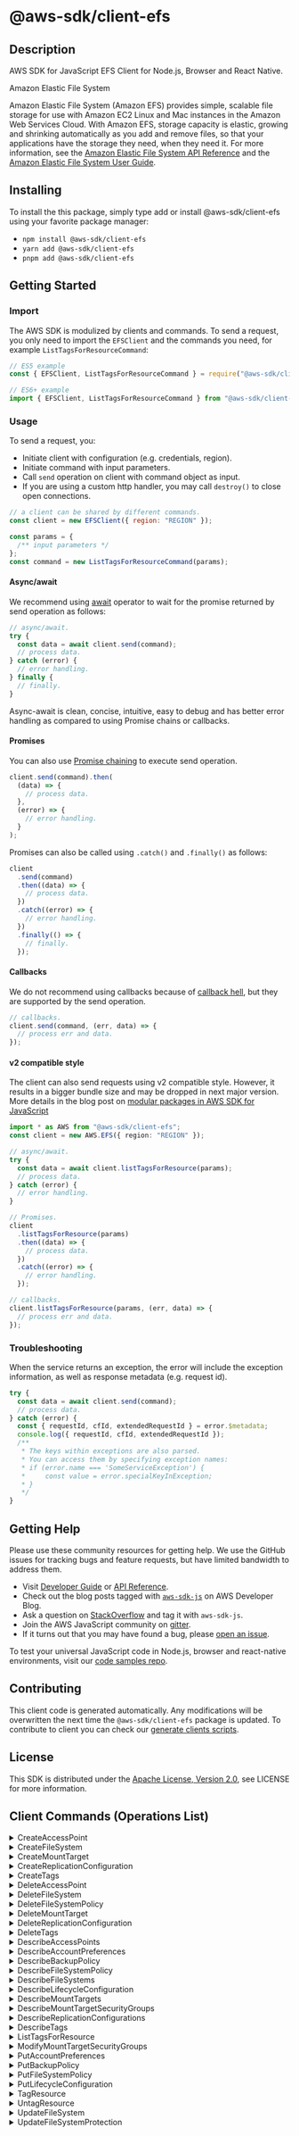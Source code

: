 <!-- generated file, do not edit directly -->

# @aws-sdk/client-efs

## Description

AWS SDK for JavaScript EFS Client for Node.js, Browser and React Native.

<fullname>Amazon Elastic File System</fullname>

<p>Amazon Elastic File System (Amazon EFS) provides simple, scalable file storage for
use with Amazon EC2 Linux and Mac instances in the Amazon Web Services Cloud. With Amazon EFS, storage capacity is elastic, growing and shrinking automatically as you add and
remove files, so that your applications have the storage they need, when they need it. For
more information, see the <a href="https://docs.aws.amazon.com/efs/latest/ug/api-reference.html">Amazon Elastic File System API Reference</a> and the <a href="https://docs.aws.amazon.com/efs/latest/ug/whatisefs.html">Amazon Elastic File System User Guide</a>.</p>

## Installing

To install the this package, simply type add or install @aws-sdk/client-efs
using your favorite package manager:

- `npm install @aws-sdk/client-efs`
- `yarn add @aws-sdk/client-efs`
- `pnpm add @aws-sdk/client-efs`

## Getting Started

### Import

The AWS SDK is modulized by clients and commands.
To send a request, you only need to import the `EFSClient` and
the commands you need, for example `ListTagsForResourceCommand`:

```js
// ES5 example
const { EFSClient, ListTagsForResourceCommand } = require("@aws-sdk/client-efs");
```

```ts
// ES6+ example
import { EFSClient, ListTagsForResourceCommand } from "@aws-sdk/client-efs";
```

### Usage

To send a request, you:

- Initiate client with configuration (e.g. credentials, region).
- Initiate command with input parameters.
- Call `send` operation on client with command object as input.
- If you are using a custom http handler, you may call `destroy()` to close open connections.

```js
// a client can be shared by different commands.
const client = new EFSClient({ region: "REGION" });

const params = {
  /** input parameters */
};
const command = new ListTagsForResourceCommand(params);
```

#### Async/await

We recommend using [await](https://developer.mozilla.org/en-US/docs/Web/JavaScript/Reference/Operators/await)
operator to wait for the promise returned by send operation as follows:

```js
// async/await.
try {
  const data = await client.send(command);
  // process data.
} catch (error) {
  // error handling.
} finally {
  // finally.
}
```

Async-await is clean, concise, intuitive, easy to debug and has better error handling
as compared to using Promise chains or callbacks.

#### Promises

You can also use [Promise chaining](https://developer.mozilla.org/en-US/docs/Web/JavaScript/Guide/Using_promises#chaining)
to execute send operation.

```js
client.send(command).then(
  (data) => {
    // process data.
  },
  (error) => {
    // error handling.
  }
);
```

Promises can also be called using `.catch()` and `.finally()` as follows:

```js
client
  .send(command)
  .then((data) => {
    // process data.
  })
  .catch((error) => {
    // error handling.
  })
  .finally(() => {
    // finally.
  });
```

#### Callbacks

We do not recommend using callbacks because of [callback hell](http://callbackhell.com/),
but they are supported by the send operation.

```js
// callbacks.
client.send(command, (err, data) => {
  // process err and data.
});
```

#### v2 compatible style

The client can also send requests using v2 compatible style.
However, it results in a bigger bundle size and may be dropped in next major version. More details in the blog post
on [modular packages in AWS SDK for JavaScript](https://aws.amazon.com/blogs/developer/modular-packages-in-aws-sdk-for-javascript/)

```ts
import * as AWS from "@aws-sdk/client-efs";
const client = new AWS.EFS({ region: "REGION" });

// async/await.
try {
  const data = await client.listTagsForResource(params);
  // process data.
} catch (error) {
  // error handling.
}

// Promises.
client
  .listTagsForResource(params)
  .then((data) => {
    // process data.
  })
  .catch((error) => {
    // error handling.
  });

// callbacks.
client.listTagsForResource(params, (err, data) => {
  // process err and data.
});
```

### Troubleshooting

When the service returns an exception, the error will include the exception information,
as well as response metadata (e.g. request id).

```js
try {
  const data = await client.send(command);
  // process data.
} catch (error) {
  const { requestId, cfId, extendedRequestId } = error.$metadata;
  console.log({ requestId, cfId, extendedRequestId });
  /**
   * The keys within exceptions are also parsed.
   * You can access them by specifying exception names:
   * if (error.name === 'SomeServiceException') {
   *     const value = error.specialKeyInException;
   * }
   */
}
```

## Getting Help

Please use these community resources for getting help.
We use the GitHub issues for tracking bugs and feature requests, but have limited bandwidth to address them.

- Visit [Developer Guide](https://docs.aws.amazon.com/sdk-for-javascript/v3/developer-guide/welcome.html)
  or [API Reference](https://docs.aws.amazon.com/AWSJavaScriptSDK/v3/latest/index.html).
- Check out the blog posts tagged with [`aws-sdk-js`](https://aws.amazon.com/blogs/developer/tag/aws-sdk-js/)
  on AWS Developer Blog.
- Ask a question on [StackOverflow](https://stackoverflow.com/questions/tagged/aws-sdk-js) and tag it with `aws-sdk-js`.
- Join the AWS JavaScript community on [gitter](https://gitter.im/aws/aws-sdk-js-v3).
- If it turns out that you may have found a bug, please [open an issue](https://github.com/aws/aws-sdk-js-v3/issues/new/choose).

To test your universal JavaScript code in Node.js, browser and react-native environments,
visit our [code samples repo](https://github.com/aws-samples/aws-sdk-js-tests).

## Contributing

This client code is generated automatically. Any modifications will be overwritten the next time the `@aws-sdk/client-efs` package is updated.
To contribute to client you can check our [generate clients scripts](https://github.com/aws/aws-sdk-js-v3/tree/main/scripts/generate-clients).

## License

This SDK is distributed under the
[Apache License, Version 2.0](http://www.apache.org/licenses/LICENSE-2.0),
see LICENSE for more information.

## Client Commands (Operations List)

<details>
<summary>
CreateAccessPoint
</summary>

[Command API Reference](https://docs.aws.amazon.com/AWSJavaScriptSDK/v3/latest/clients/client-efs/classes/createaccesspointcommand.html) / [Input](https://docs.aws.amazon.com/AWSJavaScriptSDK/v3/latest/clients/client-efs/interfaces/createaccesspointcommandinput.html) / [Output](https://docs.aws.amazon.com/AWSJavaScriptSDK/v3/latest/clients/client-efs/interfaces/createaccesspointcommandoutput.html)

</details>
<details>
<summary>
CreateFileSystem
</summary>

[Command API Reference](https://docs.aws.amazon.com/AWSJavaScriptSDK/v3/latest/clients/client-efs/classes/createfilesystemcommand.html) / [Input](https://docs.aws.amazon.com/AWSJavaScriptSDK/v3/latest/clients/client-efs/interfaces/createfilesystemcommandinput.html) / [Output](https://docs.aws.amazon.com/AWSJavaScriptSDK/v3/latest/clients/client-efs/interfaces/createfilesystemcommandoutput.html)

</details>
<details>
<summary>
CreateMountTarget
</summary>

[Command API Reference](https://docs.aws.amazon.com/AWSJavaScriptSDK/v3/latest/clients/client-efs/classes/createmounttargetcommand.html) / [Input](https://docs.aws.amazon.com/AWSJavaScriptSDK/v3/latest/clients/client-efs/interfaces/createmounttargetcommandinput.html) / [Output](https://docs.aws.amazon.com/AWSJavaScriptSDK/v3/latest/clients/client-efs/interfaces/createmounttargetcommandoutput.html)

</details>
<details>
<summary>
CreateReplicationConfiguration
</summary>

[Command API Reference](https://docs.aws.amazon.com/AWSJavaScriptSDK/v3/latest/clients/client-efs/classes/createreplicationconfigurationcommand.html) / [Input](https://docs.aws.amazon.com/AWSJavaScriptSDK/v3/latest/clients/client-efs/interfaces/createreplicationconfigurationcommandinput.html) / [Output](https://docs.aws.amazon.com/AWSJavaScriptSDK/v3/latest/clients/client-efs/interfaces/createreplicationconfigurationcommandoutput.html)

</details>
<details>
<summary>
CreateTags
</summary>

[Command API Reference](https://docs.aws.amazon.com/AWSJavaScriptSDK/v3/latest/clients/client-efs/classes/createtagscommand.html) / [Input](https://docs.aws.amazon.com/AWSJavaScriptSDK/v3/latest/clients/client-efs/interfaces/createtagscommandinput.html) / [Output](https://docs.aws.amazon.com/AWSJavaScriptSDK/v3/latest/clients/client-efs/interfaces/createtagscommandoutput.html)

</details>
<details>
<summary>
DeleteAccessPoint
</summary>

[Command API Reference](https://docs.aws.amazon.com/AWSJavaScriptSDK/v3/latest/clients/client-efs/classes/deleteaccesspointcommand.html) / [Input](https://docs.aws.amazon.com/AWSJavaScriptSDK/v3/latest/clients/client-efs/interfaces/deleteaccesspointcommandinput.html) / [Output](https://docs.aws.amazon.com/AWSJavaScriptSDK/v3/latest/clients/client-efs/interfaces/deleteaccesspointcommandoutput.html)

</details>
<details>
<summary>
DeleteFileSystem
</summary>

[Command API Reference](https://docs.aws.amazon.com/AWSJavaScriptSDK/v3/latest/clients/client-efs/classes/deletefilesystemcommand.html) / [Input](https://docs.aws.amazon.com/AWSJavaScriptSDK/v3/latest/clients/client-efs/interfaces/deletefilesystemcommandinput.html) / [Output](https://docs.aws.amazon.com/AWSJavaScriptSDK/v3/latest/clients/client-efs/interfaces/deletefilesystemcommandoutput.html)

</details>
<details>
<summary>
DeleteFileSystemPolicy
</summary>

[Command API Reference](https://docs.aws.amazon.com/AWSJavaScriptSDK/v3/latest/clients/client-efs/classes/deletefilesystempolicycommand.html) / [Input](https://docs.aws.amazon.com/AWSJavaScriptSDK/v3/latest/clients/client-efs/interfaces/deletefilesystempolicycommandinput.html) / [Output](https://docs.aws.amazon.com/AWSJavaScriptSDK/v3/latest/clients/client-efs/interfaces/deletefilesystempolicycommandoutput.html)

</details>
<details>
<summary>
DeleteMountTarget
</summary>

[Command API Reference](https://docs.aws.amazon.com/AWSJavaScriptSDK/v3/latest/clients/client-efs/classes/deletemounttargetcommand.html) / [Input](https://docs.aws.amazon.com/AWSJavaScriptSDK/v3/latest/clients/client-efs/interfaces/deletemounttargetcommandinput.html) / [Output](https://docs.aws.amazon.com/AWSJavaScriptSDK/v3/latest/clients/client-efs/interfaces/deletemounttargetcommandoutput.html)

</details>
<details>
<summary>
DeleteReplicationConfiguration
</summary>

[Command API Reference](https://docs.aws.amazon.com/AWSJavaScriptSDK/v3/latest/clients/client-efs/classes/deletereplicationconfigurationcommand.html) / [Input](https://docs.aws.amazon.com/AWSJavaScriptSDK/v3/latest/clients/client-efs/interfaces/deletereplicationconfigurationcommandinput.html) / [Output](https://docs.aws.amazon.com/AWSJavaScriptSDK/v3/latest/clients/client-efs/interfaces/deletereplicationconfigurationcommandoutput.html)

</details>
<details>
<summary>
DeleteTags
</summary>

[Command API Reference](https://docs.aws.amazon.com/AWSJavaScriptSDK/v3/latest/clients/client-efs/classes/deletetagscommand.html) / [Input](https://docs.aws.amazon.com/AWSJavaScriptSDK/v3/latest/clients/client-efs/interfaces/deletetagscommandinput.html) / [Output](https://docs.aws.amazon.com/AWSJavaScriptSDK/v3/latest/clients/client-efs/interfaces/deletetagscommandoutput.html)

</details>
<details>
<summary>
DescribeAccessPoints
</summary>

[Command API Reference](https://docs.aws.amazon.com/AWSJavaScriptSDK/v3/latest/clients/client-efs/classes/describeaccesspointscommand.html) / [Input](https://docs.aws.amazon.com/AWSJavaScriptSDK/v3/latest/clients/client-efs/interfaces/describeaccesspointscommandinput.html) / [Output](https://docs.aws.amazon.com/AWSJavaScriptSDK/v3/latest/clients/client-efs/interfaces/describeaccesspointscommandoutput.html)

</details>
<details>
<summary>
DescribeAccountPreferences
</summary>

[Command API Reference](https://docs.aws.amazon.com/AWSJavaScriptSDK/v3/latest/clients/client-efs/classes/describeaccountpreferencescommand.html) / [Input](https://docs.aws.amazon.com/AWSJavaScriptSDK/v3/latest/clients/client-efs/interfaces/describeaccountpreferencescommandinput.html) / [Output](https://docs.aws.amazon.com/AWSJavaScriptSDK/v3/latest/clients/client-efs/interfaces/describeaccountpreferencescommandoutput.html)

</details>
<details>
<summary>
DescribeBackupPolicy
</summary>

[Command API Reference](https://docs.aws.amazon.com/AWSJavaScriptSDK/v3/latest/clients/client-efs/classes/describebackuppolicycommand.html) / [Input](https://docs.aws.amazon.com/AWSJavaScriptSDK/v3/latest/clients/client-efs/interfaces/describebackuppolicycommandinput.html) / [Output](https://docs.aws.amazon.com/AWSJavaScriptSDK/v3/latest/clients/client-efs/interfaces/describebackuppolicycommandoutput.html)

</details>
<details>
<summary>
DescribeFileSystemPolicy
</summary>

[Command API Reference](https://docs.aws.amazon.com/AWSJavaScriptSDK/v3/latest/clients/client-efs/classes/describefilesystempolicycommand.html) / [Input](https://docs.aws.amazon.com/AWSJavaScriptSDK/v3/latest/clients/client-efs/interfaces/describefilesystempolicycommandinput.html) / [Output](https://docs.aws.amazon.com/AWSJavaScriptSDK/v3/latest/clients/client-efs/interfaces/describefilesystempolicycommandoutput.html)

</details>
<details>
<summary>
DescribeFileSystems
</summary>

[Command API Reference](https://docs.aws.amazon.com/AWSJavaScriptSDK/v3/latest/clients/client-efs/classes/describefilesystemscommand.html) / [Input](https://docs.aws.amazon.com/AWSJavaScriptSDK/v3/latest/clients/client-efs/interfaces/describefilesystemscommandinput.html) / [Output](https://docs.aws.amazon.com/AWSJavaScriptSDK/v3/latest/clients/client-efs/interfaces/describefilesystemscommandoutput.html)

</details>
<details>
<summary>
DescribeLifecycleConfiguration
</summary>

[Command API Reference](https://docs.aws.amazon.com/AWSJavaScriptSDK/v3/latest/clients/client-efs/classes/describelifecycleconfigurationcommand.html) / [Input](https://docs.aws.amazon.com/AWSJavaScriptSDK/v3/latest/clients/client-efs/interfaces/describelifecycleconfigurationcommandinput.html) / [Output](https://docs.aws.amazon.com/AWSJavaScriptSDK/v3/latest/clients/client-efs/interfaces/describelifecycleconfigurationcommandoutput.html)

</details>
<details>
<summary>
DescribeMountTargets
</summary>

[Command API Reference](https://docs.aws.amazon.com/AWSJavaScriptSDK/v3/latest/clients/client-efs/classes/describemounttargetscommand.html) / [Input](https://docs.aws.amazon.com/AWSJavaScriptSDK/v3/latest/clients/client-efs/interfaces/describemounttargetscommandinput.html) / [Output](https://docs.aws.amazon.com/AWSJavaScriptSDK/v3/latest/clients/client-efs/interfaces/describemounttargetscommandoutput.html)

</details>
<details>
<summary>
DescribeMountTargetSecurityGroups
</summary>

[Command API Reference](https://docs.aws.amazon.com/AWSJavaScriptSDK/v3/latest/clients/client-efs/classes/describemounttargetsecuritygroupscommand.html) / [Input](https://docs.aws.amazon.com/AWSJavaScriptSDK/v3/latest/clients/client-efs/interfaces/describemounttargetsecuritygroupscommandinput.html) / [Output](https://docs.aws.amazon.com/AWSJavaScriptSDK/v3/latest/clients/client-efs/interfaces/describemounttargetsecuritygroupscommandoutput.html)

</details>
<details>
<summary>
DescribeReplicationConfigurations
</summary>

[Command API Reference](https://docs.aws.amazon.com/AWSJavaScriptSDK/v3/latest/clients/client-efs/classes/describereplicationconfigurationscommand.html) / [Input](https://docs.aws.amazon.com/AWSJavaScriptSDK/v3/latest/clients/client-efs/interfaces/describereplicationconfigurationscommandinput.html) / [Output](https://docs.aws.amazon.com/AWSJavaScriptSDK/v3/latest/clients/client-efs/interfaces/describereplicationconfigurationscommandoutput.html)

</details>
<details>
<summary>
DescribeTags
</summary>

[Command API Reference](https://docs.aws.amazon.com/AWSJavaScriptSDK/v3/latest/clients/client-efs/classes/describetagscommand.html) / [Input](https://docs.aws.amazon.com/AWSJavaScriptSDK/v3/latest/clients/client-efs/interfaces/describetagscommandinput.html) / [Output](https://docs.aws.amazon.com/AWSJavaScriptSDK/v3/latest/clients/client-efs/interfaces/describetagscommandoutput.html)

</details>
<details>
<summary>
ListTagsForResource
</summary>

[Command API Reference](https://docs.aws.amazon.com/AWSJavaScriptSDK/v3/latest/clients/client-efs/classes/listtagsforresourcecommand.html) / [Input](https://docs.aws.amazon.com/AWSJavaScriptSDK/v3/latest/clients/client-efs/interfaces/listtagsforresourcecommandinput.html) / [Output](https://docs.aws.amazon.com/AWSJavaScriptSDK/v3/latest/clients/client-efs/interfaces/listtagsforresourcecommandoutput.html)

</details>
<details>
<summary>
ModifyMountTargetSecurityGroups
</summary>

[Command API Reference](https://docs.aws.amazon.com/AWSJavaScriptSDK/v3/latest/clients/client-efs/classes/modifymounttargetsecuritygroupscommand.html) / [Input](https://docs.aws.amazon.com/AWSJavaScriptSDK/v3/latest/clients/client-efs/interfaces/modifymounttargetsecuritygroupscommandinput.html) / [Output](https://docs.aws.amazon.com/AWSJavaScriptSDK/v3/latest/clients/client-efs/interfaces/modifymounttargetsecuritygroupscommandoutput.html)

</details>
<details>
<summary>
PutAccountPreferences
</summary>

[Command API Reference](https://docs.aws.amazon.com/AWSJavaScriptSDK/v3/latest/clients/client-efs/classes/putaccountpreferencescommand.html) / [Input](https://docs.aws.amazon.com/AWSJavaScriptSDK/v3/latest/clients/client-efs/interfaces/putaccountpreferencescommandinput.html) / [Output](https://docs.aws.amazon.com/AWSJavaScriptSDK/v3/latest/clients/client-efs/interfaces/putaccountpreferencescommandoutput.html)

</details>
<details>
<summary>
PutBackupPolicy
</summary>

[Command API Reference](https://docs.aws.amazon.com/AWSJavaScriptSDK/v3/latest/clients/client-efs/classes/putbackuppolicycommand.html) / [Input](https://docs.aws.amazon.com/AWSJavaScriptSDK/v3/latest/clients/client-efs/interfaces/putbackuppolicycommandinput.html) / [Output](https://docs.aws.amazon.com/AWSJavaScriptSDK/v3/latest/clients/client-efs/interfaces/putbackuppolicycommandoutput.html)

</details>
<details>
<summary>
PutFileSystemPolicy
</summary>

[Command API Reference](https://docs.aws.amazon.com/AWSJavaScriptSDK/v3/latest/clients/client-efs/classes/putfilesystempolicycommand.html) / [Input](https://docs.aws.amazon.com/AWSJavaScriptSDK/v3/latest/clients/client-efs/interfaces/putfilesystempolicycommandinput.html) / [Output](https://docs.aws.amazon.com/AWSJavaScriptSDK/v3/latest/clients/client-efs/interfaces/putfilesystempolicycommandoutput.html)

</details>
<details>
<summary>
PutLifecycleConfiguration
</summary>

[Command API Reference](https://docs.aws.amazon.com/AWSJavaScriptSDK/v3/latest/clients/client-efs/classes/putlifecycleconfigurationcommand.html) / [Input](https://docs.aws.amazon.com/AWSJavaScriptSDK/v3/latest/clients/client-efs/interfaces/putlifecycleconfigurationcommandinput.html) / [Output](https://docs.aws.amazon.com/AWSJavaScriptSDK/v3/latest/clients/client-efs/interfaces/putlifecycleconfigurationcommandoutput.html)

</details>
<details>
<summary>
TagResource
</summary>

[Command API Reference](https://docs.aws.amazon.com/AWSJavaScriptSDK/v3/latest/clients/client-efs/classes/tagresourcecommand.html) / [Input](https://docs.aws.amazon.com/AWSJavaScriptSDK/v3/latest/clients/client-efs/interfaces/tagresourcecommandinput.html) / [Output](https://docs.aws.amazon.com/AWSJavaScriptSDK/v3/latest/clients/client-efs/interfaces/tagresourcecommandoutput.html)

</details>
<details>
<summary>
UntagResource
</summary>

[Command API Reference](https://docs.aws.amazon.com/AWSJavaScriptSDK/v3/latest/clients/client-efs/classes/untagresourcecommand.html) / [Input](https://docs.aws.amazon.com/AWSJavaScriptSDK/v3/latest/clients/client-efs/interfaces/untagresourcecommandinput.html) / [Output](https://docs.aws.amazon.com/AWSJavaScriptSDK/v3/latest/clients/client-efs/interfaces/untagresourcecommandoutput.html)

</details>
<details>
<summary>
UpdateFileSystem
</summary>

[Command API Reference](https://docs.aws.amazon.com/AWSJavaScriptSDK/v3/latest/clients/client-efs/classes/updatefilesystemcommand.html) / [Input](https://docs.aws.amazon.com/AWSJavaScriptSDK/v3/latest/clients/client-efs/interfaces/updatefilesystemcommandinput.html) / [Output](https://docs.aws.amazon.com/AWSJavaScriptSDK/v3/latest/clients/client-efs/interfaces/updatefilesystemcommandoutput.html)

</details>
<details>
<summary>
UpdateFileSystemProtection
</summary>

[Command API Reference](https://docs.aws.amazon.com/AWSJavaScriptSDK/v3/latest/clients/client-efs/classes/updatefilesystemprotectioncommand.html) / [Input](https://docs.aws.amazon.com/AWSJavaScriptSDK/v3/latest/clients/client-efs/interfaces/updatefilesystemprotectioncommandinput.html) / [Output](https://docs.aws.amazon.com/AWSJavaScriptSDK/v3/latest/clients/client-efs/interfaces/updatefilesystemprotectioncommandoutput.html)

</details>
